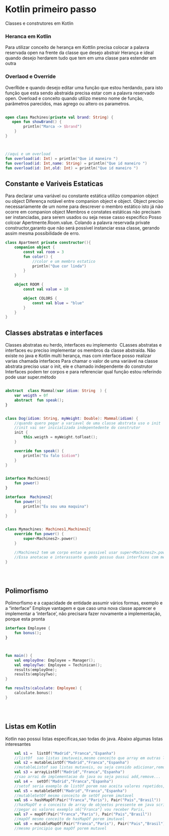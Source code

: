 # Kotlin primeiro passo
Classes e construtores em Kotlin

### Heranca em Kotlin

Para utilizar conceito de herança em Kottlin precisa colocar a palavra reservada open na frente da classe que desejo abstrair
Herança e ideal quando desejo herdarem tudo que tem em uma classe para estender em outra

### Overlaod e Override
OverRide e quando desejo editar uma função que estou herdando, para isto função que esta sendo
abstraida precisa estar com a palavra reservado open.
Overload e conceito quando utilizo mesmo nome de função, parâmetros parecidos, mas agrego ou altero os parametros.

```Kotlin

open class Machines(private val brand: String) {
   open fun showBrand() {
        println("Marca -> $brand")
    }
}



//aqui e um overload
fun overload(id: Int) = println("Que id maneiro ")
fun overload(id: Int,name: String) = println("Que id maneiro ")
fun overload(id: Int,old: Int) = println("Que id maneiro ")
```

## Constante e Variveis Estaticas

Para declarar uma variável ou constante estática utilizo companion object ou object
Diferença notável entre companion object e object.
Object preciso necessariamente de um nome para descrever o membro estático isto já não ocorre em companion object
Membros e constates estáticas não precisam ser instanciadas, para serem usados ou seja nesse casso especifico
Posso colcoar Apertmente.Room.value.
Colando a palavra reservada private constructor,garanto que não será possível instanciar essa classe, gerando assim mesma possibilidade de erro.

```kotlin
class Apartment private constructor(){
    companion object {
        const val room = 3
        fun color() {
            //color e um membro estatico
            println("Que cor linda")
        }
    }

    object ROOM {
        const val value = 10

        object COLORS {
            const val blue = "blue"
        }
    }
}

```

## Classes abstratas e interfaces
Classes abstratas eu herdo, interfaces eu implemento 
CLasses abstratas e interfaces eu preciso implementar os membros da classe abstraída.
Não existe no java e Kotlin multi herança, mas com interface posso realizar varias chamada interfaces
Para chamar o valor de uma variável na classe abstrata preciso usar o init, ele e chamado independente do construtor
Interfaces podem ter corpos e para referenciar qual função estou referindo pode usar super<interface>.método


```kotlin

abstract  class Mammal(var idiom: String  ) {
    var weigth = 0f
    abstract  fun speak();
}


class Dog(idiom: String, myWeight: Double): Mammal(idiom) {
    //quando quero pegar a variavel de uma classe abstrata uso o init
    //init vai ser inicializada indepentedente do construtor
    init {
        this.weigth = myWeight.toFloat();
    }

    override fun speak() {
        println("Eu falo $idiom")
    }
}


interface Machines1{
    fun power()
}

interface  Machines2{
    fun power(){
        println("Eu sou uma maquina")
    }
}


class Mymachines: Machines1,Machines2{
    override fun power() {
        super<Machines2>.power()
    }

    //Machines2 tem um corpo entao e possivel usar super<Machines2>.power()
    //Essa anotacao e interassante quando possuo duas interfaces com mesmo corpo.
}





```

## Polimorfismo
Polimorfismo e a capacidade de entidade assumir vários formas, exemplo e a “interface” Employe
vantagem e que caso uma nova classe aparecer e implementar a ‘interface’, não precisara fazer
novamente a implementação, porque esta pronta


```kotlin
interface Employee {
    fun bonus();
}



fun main() {
    val employOne: Employee = Manager();
    val employTwo: Employee = Techinican();
    results(employOne);
    results(employTwo);
}

fun results(calculate: Employee) {
    calculate.bonus()
}





```

## Listas em Kotlin
Kotlin nao possui listas especificas,sao todas do java.
Abaixo algumas listas interesantes 


```kotlin
    val s1 =  listOf("Madrid","Franca","Espanha")
    //listOf  sao listas imutaveis,mesmo conceito que array em outras linguagues porem imutavel
    val s2 = mutableListOf("Madrid","Franca","Espanha")
    //mutableListof sao listas mutaveis, ou seja consido adicionar,remover...
    val s3 = arrayListOf("Madrid","Franca","Espanha")
    //sao arrai de implementacao do java ou seja possui add,remove...
    val s4 =  setOf("Madrid","Franca","Espanha")
    //setof seria exemplo de listOf porem nao aceita valores repetidos, se eu repetir franca,espanha.. ele ignora
    val s5 = mutableSetOf("Madrid","Franca","Espanha")
    //mutableSetOf mesmo conceito de setOf porem imutavel
    val s6 = hashMapOf(Pair("Franca","Paris"), Pair("Pais","Brasil"))
    //hasMapOf e o conceito de array de objeetos pressente em java script, atravas das chaves consigo
    //pegar os valores exemplo s6["Franca"] vou receber Paris,
    val s7 = mapOf(Pair("Franca","Paris"), Pair("Pais","Brasil"))
    //mapOf mesmo conceito de hasMapOf porem imutavel
    val s8 = mutableMapOf(Pair("Franca","Paris"), Pair("Pais","Brasil"))
    //mesmo principio que mapOf porem mutavel


```
